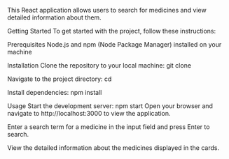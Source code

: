 This React application allows users to search for medicines and view detailed information about them.

Getting Started
To get started with the project, follow these instructions:

Prerequisites
Node.js and npm (Node Package Manager) installed on your machine

Installation
Clone the repository to your local machine:
git clone <repository-url>

Navigate to the project directory:
cd <folder name>

Install dependencies:
npm install

Usage
Start the development server:
npm start
Open your browser and navigate to http://localhost:3000 to view the application.

Enter a search term for a medicine in the input field and press Enter to search.

View the detailed information about the medicines displayed in the cards.

